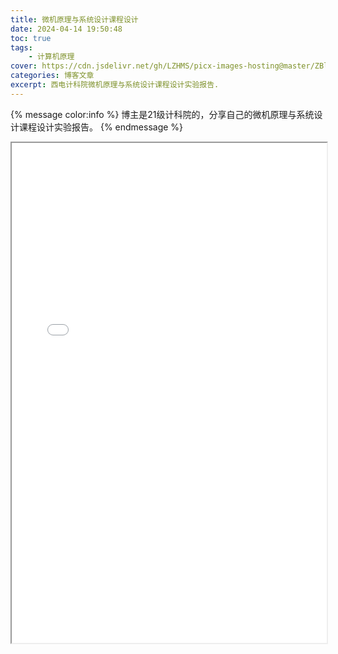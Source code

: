 ```yaml
---
title: 微机原理与系统设计课程设计
date: 2024-04-14 19:50:48
toc: true
tags: 
	- 计算机原理
cover: https://cdn.jsdelivr.net/gh/LZHMS/picx-images-hosting@master/ZBlog/Covers/wp13376000-cozy-book-wallpapers.11cfztp3tiao.webp
categories: 博客文章
excerpt: 西电计科院微机原理与系统设计课程设计实验报告.
---
```

{% message color:info %}
博主是21级计科院的，分享自己的微机原理与系统设计课程设计实验报告。
{% endmessage %}

<iframe src="/pdfjs/web/viewer.html?file=/pdf/XDU/微机原理与系统课程设计讲义.pdf" style='width:100%;height:800px'></iframe>